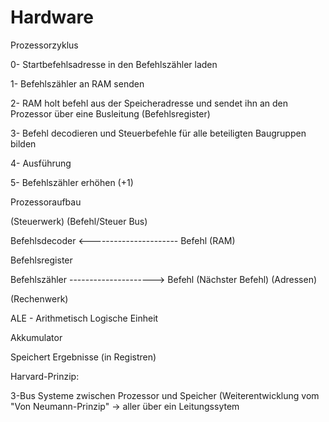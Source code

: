 Hardware
========
Prozessorzyklus

0- Startbefehlsadresse in den Befehlszähler laden

1- Befehlszähler an RAM senden 

2- RAM holt befehl aus der Speicheradresse und sendet ihn an den Prozessor über eine
   Busleitung (Befehlsregister)
   
3- Befehl decodieren und Steuerbefehle für alle beteiligten Baugruppen bilden 

4- Ausführung

5- Befehlszähler erhöhen (+1)


Prozessoraufbau	

(Steuerwerk)      (Befehl/Steuer Bus)

Befehlsdecoder <---------------------- Befehl (RAM)

Befehlsregister

Befehlszähler   ---------------------> Befehl (Nächster Befehl)
			(Adressen)


(Rechenwerk)

ALE - Arithmetisch Logische Einheit



Akkumulator

Speichert Ergebnisse (in Registren)




Harvard-Prinzip:

3-Bus Systeme zwischen Prozessor und Speicher
(Weiterentwicklung vom "Von Neumann-Prinzip" ->
 aller über ein Leitungssytem
